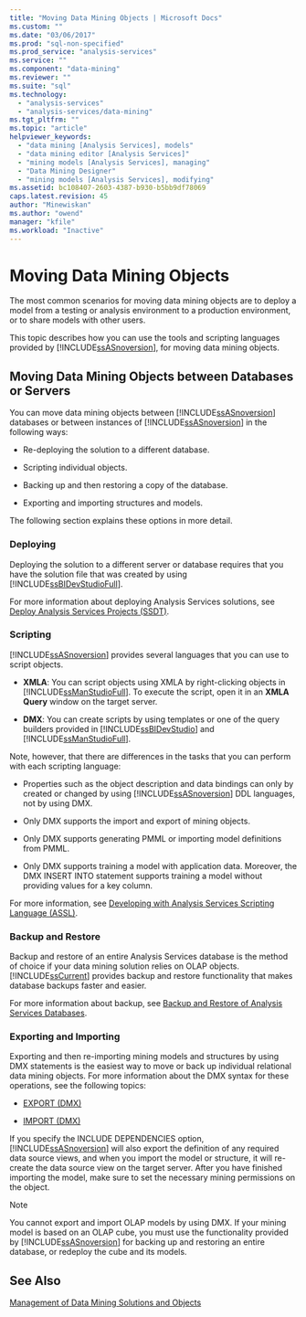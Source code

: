 ```yaml
---
title: "Moving Data Mining Objects | Microsoft Docs"
ms.custom: ""
ms.date: "03/06/2017"
ms.prod: "sql-non-specified"
ms.prod_service: "analysis-services"
ms.service: ""
ms.component: "data-mining"
ms.reviewer: ""
ms.suite: "sql"
ms.technology: 
  - "analysis-services"
  - "analysis-services/data-mining"
ms.tgt_pltfrm: ""
ms.topic: "article"
helpviewer_keywords: 
  - "data mining [Analysis Services], models"
  - "data mining editor [Analysis Services]"
  - "mining models [Analysis Services], managing"
  - "Data Mining Designer"
  - "mining models [Analysis Services], modifying"
ms.assetid: bc108407-2603-4387-b930-b5bb9df78069
caps.latest.revision: 45
author: "Minewiskan"
ms.author: "owend"
manager: "kfile"
ms.workload: "Inactive"
---
```

# Moving Data Mining Objects
  The most common scenarios for moving data mining objects are to deploy a model from a testing or analysis environment to a production environment, or to share models with other users.  
  
 This topic describes how you can use the tools and scripting languages provided by [!INCLUDE[ssASnoversion](../../includes/ssasnoversion-md.md)], for moving data mining objects.  
  
## Moving Data Mining Objects between Databases or Servers  
 You can move data mining objects between [!INCLUDE[ssASnoversion](../../includes/ssasnoversion-md.md)] databases or between instances of [!INCLUDE[ssASnoversion](../../includes/ssasnoversion-md.md)] in the following ways:  
  
-   Re-deploying the solution to a different database.  
  
-   Scripting individual objects.  
  
-   Backing up and then restoring a copy of the database.  
  
-   Exporting and importing structures and models.  
  
 The following section explains these options in more detail.  
  
### Deploying  
 Deploying the solution to a different server or database requires that you have the solution file that was created by using [!INCLUDE[ssBIDevStudioFull](../../includes/ssbidevstudiofull-md.md)].  
  
 For more information about deploying Analysis Services solutions, see [Deploy Analysis Services Projects &#40;SSDT&#41;](../../analysis-services/multidimensional-models/deploy-analysis-services-projects-ssdt.md).  
  
### Scripting  
 [!INCLUDE[ssASnoversion](../../includes/ssasnoversion-md.md)] provides several languages that you can use to script objects.  
  
-   **XMLA**: You can script objects using XMLA by right-clicking objects in [!INCLUDE[ssManStudioFull](../../includes/ssmanstudiofull-md.md)]. To execute the script, open it in an **XMLA Query** window on the target server.  
  
-   **DMX**: You can create scripts by using templates or one of the query builders provided in [!INCLUDE[ssBIDevStudio](../../includes/ssbidevstudio-md.md)] and [!INCLUDE[ssManStudioFull](../../includes/ssmanstudiofull-md.md)].  
  
 Note, however, that there are differences in the tasks that you can perform with each scripting language:  
  
-   Properties such as the object description and data bindings can only by created or changed by using [!INCLUDE[ssASnoversion](../../includes/ssasnoversion-md.md)] DDL languages, not by using DMX.  
  
-   Only DMX supports the import and export of mining objects.  
  
-   Only DMX supports generating PMML or importing model definitions from PMML.  
  
-   Only DMX supports training a model with application data. Moreover, the DMX INSERT INTO statement supports training a model without providing values for a key column.  
  
 For more information, see [Developing with Analysis Services Scripting Language &#40;ASSL&#41;](../../analysis-services/multidimensional-models/scripting-language-assl/developing-with-analysis-services-scripting-language-assl.md).  
  
### Backup and Restore  
 Backup and restore of an entire Analysis Services database is the method of choice if your data mining solution relies on OLAP objects. [!INCLUDE[ssCurrent](../../includes/sscurrent-md.md)] provides backup and restore functionality that makes database backups faster and easier.  
  
 For more information about backup, see [Backup and Restore of Analysis Services Databases](../../analysis-services/multidimensional-models/backup-and-restore-of-analysis-services-databases.md).  
  
### Exporting and Importing  
 Exporting and then re-importing mining models and structures by using DMX statements is the easiest way to move or back up individual relational data mining objects. For more information about the DMX syntax for these operations, see the following topics:  
  
-   [EXPORT &#40;DMX&#41;](../../dmx/export-dmx.md)  
  
-   [IMPORT &#40;DMX&#41;](../../dmx/import-dmx.md)  
  
 If you specify the INCLUDE DEPENDENCIES option, [!INCLUDE[ssASnoversion](../../includes/ssasnoversion-md.md)] will also export the definition of any required data source views, and when you import the model or structure, it will re-create the data source view on the target server. After you have finished importing the model, make sure to set the necessary mining permissions on the object.  
  
> [!NOTE]  
>  You cannot export and import OLAP models by using DMX. If your mining model is based on an OLAP cube, you must use the functionality provided by [!INCLUDE[ssASnoversion](../../includes/ssasnoversion-md.md)] for backing up and restoring an entire database, or redeploy the cube and its models.  
  
## See Also  
 [Management of Data Mining Solutions and Objects](../../analysis-services/data-mining/management-of-data-mining-solutions-and-objects.md)  
  
  
